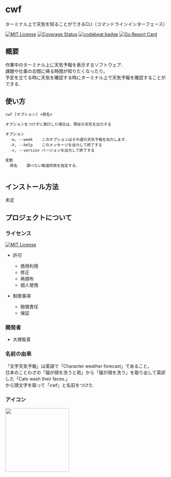 # cwf
ターミナル上で天気を知ることができるCLI（コマンドラインインターフェース）
  
[![MIT License](http://img.shields.io/badge/license-MIT-blue.svg?style=flat)](LICENSE)
[![Coverage Status](https://coveralls.io/repos/github/Moppi0725/cwf/badge.svg?branch=main)](https://coveralls.io/github/Moppi0725/cwf?branch=main)
[![codebeat badge](https://codebeat.co/badges/92a1e448-567f-4861-9a57-e74127d569b1)](https://codebeat.co/projects/github-com-moppi0725-cwf-main)
[![Go Report Card](https://goreportcard.com/badge/github.com/moppi0725/cwf)](https://goreportcard.com/report/github.com/moppi0725/cwf)
## 概要
作業中のターミナル上に天気予報を表示するソフトウェア．  
課題や仕事の合間に帰る時間が知りたくなったり，  
予定を立てる時に天気を確認する時にターミナル上で天気予報を確認することができる．  

## 使い方
```
cwf [オプション] <県名>

オプションをつけずに実行した場合は，現在の天気を出力する

オプション
  -w, --week    このオプションはその週の天気予報を出力します．
  -h, --help    このメッセージを出力して終了する
  -v, --version バージョンを出力して終了する

変数
  県名    調べたい都道府県を指定する．
  
```
## インストール方法
  未定
  
## プロジェクトについて
### ライセンス
  [![MIT License](http://img.shields.io/badge/license-MIT-blue.svg?style=flat)](LICENSE)
- 許可  
  - 商用利用
  - 修正
  - 再頒布
  - 個人使用

- 制限事項
  - 賠償責任
  - 保証

### 開発者
- 大塚智貴

### 名前の由来
「文字天気予報」は英語で「Character weather forecast」であること，  
日本のことわざの「猫が顔を洗うと雨」から「猫が顔を洗う」を取り出して英訳した「Cats wash their faces.」  
から頭文字を取って「cwf」と名前をつけた

### アイコン
<img src="https://github.com/Moppi0725/cwf/blob/main/pictures/static/images/cwf.svg" width="200">
